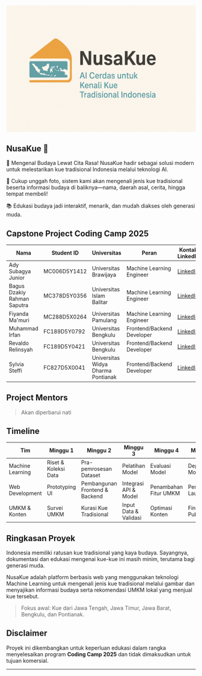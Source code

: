 <p align="center">
  <img alt="Banner NusaKue" src="./assets/banner.png" width="600" />
</p>

## NusaKue 🍰

🌟 Mengenal Budaya Lewat Cita Rasa! NusaKue hadir sebagai solusi modern untuk melestarikan kue tradisional Indonesia melalui teknologi AI.

🚀 Cukup unggah foto, sistem kami akan mengenali jenis kue tradisional beserta informasi budaya di baliknya—nama, daerah asal, cerita, hingga tempat membeli!

📚 Edukasi budaya jadi interaktif, menarik, dan mudah diakses oleh generasi muda.

## Capstone Project Coding Camp 2025

| Nama                  | Student ID      | Universitas                      | Peran                     | Kontak LinkedIn                                                                                           |
|-----------------------|-----------------|---------------------------------|---------------------------|----------------------------------------------------------------------------------------------------------|
| Ady Subagya Junior    | MC006D5Y1412    | Universitas Brawijaya            | Machine Learning Engineer | [LinkedIn](https://www.linkedin.com/in/adysbgy?utm_source=share&utm_campaign=share_via&utm_content=profile&utm_medium=android_app) |
| Bagus Dzakiy Rahman Saputra | MC378D5Y0356 | Universitas Islam Balitar       | Machine Learning Engineer | [LinkedIn](https://www.linkedin.com/in/bagusdzakiy/)                                                     |
| Fiyanda Ma'muri       | MC288D5X0264    | Universitas Pamulang             | Machine Learning Engineer | [LinkedIn](https://www.linkedin.com/in/fiyandamamuri/)                                                  |
| Muhammad Irfan        | FC189D5Y0792    | Universitas Bengkulu             | Frontend/Backend Developer| [LinkedIn](https://www.linkedin.com/in/muhammad-irfan-0ba9b326b/)                                       |
| Revaldo Relinsyah     | FC189D5Y0421    | Universitas Bengkulu             | Frontend/Backend Developer| [LinkedIn](https://www.linkedin.com/in/revaldo-relinsyah-7267012a1/)                                    |
| Sylvia Steffi         | FC827D5X0041    | Universitas Widya Dharma Pontianak | Frontend/Backend Developer | [LinkedIn](https://www.linkedin.com/in/sylvia-steffi-518553320/)                                        |

## Project Mentors

> Akan diperbarui nati

## Timeline

| Tim             | Minggu 1           | Minggu 2               | Minggu 3            | Minggu 4            | Minggu 5            |
|-----------------|--------------------|------------------------|---------------------|---------------------|---------------------|
| Machine Learning| Riset & Koleksi Data| Pra-pemrosesan Dataset | Pelatihan Model     | Evaluasi Model      | Deployment Model    |
| Web Development | Prototyping UI     | Pembangunan Frontend & Backend | Integrasi API & Model | Penambahan Fitur UMKM | Pengujian & Launch |
| UMKM & Konten   | Survei UMKM        | Kurasi Kue Tradisional  | Input Data & Validasi| Optimasi Konten      | Finalisasi & Publikasi|

## Ringkasan Proyek

Indonesia memiliki ratusan kue tradisional yang kaya budaya. Sayangnya, dokumentasi dan edukasi mengenai kue-kue ini masih minim, terutama bagi generasi muda.

NusaKue adalah platform berbasis web yang menggunakan teknologi Machine Learning untuk mengenali jenis kue tradisional melalui gambar dan menyajikan informasi budaya serta rekomendasi UMKM lokal yang menjual kue tersebut.

> Fokus awal: Kue dari Jawa Tengah, Jawa Timur, Jawa Barat, Bengkulu, dan Pontianak.

## Disclaimer

Proyek ini dikembangkan untuk keperluan edukasi dalam rangka menyelesaikan program **Coding Camp 2025** dan tidak dimaksudkan untuk tujuan komersial.

---
